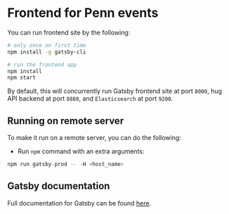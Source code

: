 
# Frontend for Penn events

You can run frontend site by the following:

```sh
# only once on first time
npm install -g gatsby-cli

# run the frontend app
npm install
npm start
```

By default, this will concurrently run Gatsby frontend site at port `8000`, hug API backend at port `8888`, and `Elasticsearch` at port `9200`.

## Running on remote server

To make it run on a remote server, you can do the following:

- Run `npm` command with an extra arguments:

```js
npm run gatsby-prod -- -H <host_name>
```


## Gatsby documentation

Full documentation for Gatsby can be found [here](https://www.gatsbyjs.org/).
